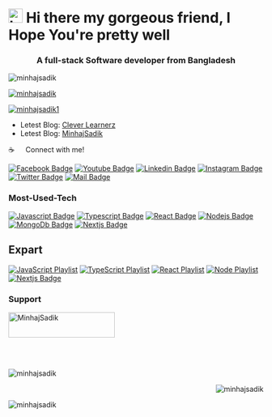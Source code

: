 # <img src="https://user-images.githubusercontent.com/1303154/88677602-1635ba80-d120-11ea-84d8-d263ba5fc3c0.gif" width="28px" alt="hi"> Hi there my gorgeous friend, I Hope You're pretty well

<h3 align="center">A full-stack Software developer from Bangladesh</h3>

<p align="left"> <img src="https://komarev.com/ghpvc/?username=minhajsadik&label=Profile%20views&color=0e75b6&style=flat" alt="minhajsadik" /> </p>

<p align="left"> <a href="https://github.com/ryo-ma/github-profile-trophy"><img src="https://github-profile-trophy.vercel.app/?username=minhajsadik" alt="minhajsadik" /></a> </p>

<p align="left"> <a href="https://twitter.com/minhajsadik1" target="blank"><img src="https://img.shields.io/twitter/follow/minhajsadik1?logo=twitter&style=for-the-badge" alt="minhajsadik1" /></a> </p>
<!-- 
<br/>

[![LinkedIn Connect](https://img.shields.io/badge/%20-Connect-black?color=14171A&labelColor=212121&logo=linkedin&logoColor=ffffff)](https://www.linkedin.com/in/MinhajSadik)[![Facebook Follow](https://img.shields.io/badge/%20-Follow-black?color=14171A&labelColor=1976d2&logo=facebook&logoColor=ffffff)](https://web.facebook.com/MinhajSadik13)
[![Medium Follow](https://img.shields.io/badge/%20-Follow-black?color=14171A&labelColor=1976d2&logo=medium&logoColor=ffffff)](https://medium.com/@minhajsadik)
[![Questions](https://img.shields.io/badge/%20-Questions-black?color=14171A&labelColor=fff&logo=stackoverflow&logoColor=0c0d0e26)](https://stackoverflow.com/users/15435443/minhajsadik)

<br> -->

- 🌱 I’m currently learning **JavaScript, TypeScript, Python, Rust, React, Next.js, Vue.js, Redux.js, Redux-Saga, React-Native**

- 👨‍💻 All of my projects are available at [MinhajSadik](https://github.com/MinhajSadik)

- 💬 Ask me about **JavaScript, TypeScript, Python, React.js, Redux.js,React-Native, Vue.js, Next.js**

- 📫 How to reach me **MinhajoSadik@gmail.com**

- 📄 Check My Portfolio [Portfolio](https://react-portfolio-resume.netlify.app/)

- ⚡ Fun fact **I Love Playing Cricket, Badminton, Tennis**

<!-- BLOG-POST-LIST:START -->

- Letest Blog: [Clever Learnerz](https://cleverlearnerz.blogspot.com)
- Letest Blog: [MinhajSadik](https://medium.com/@MinhajSadik)

<!-- BLOG-POST-LIST:END -->

:coffee: &emsp; Connect with me!

[![Facebook Badge](https://img.shields.io/badge/Facebook-1877F2?style=for-the-badge&logo=facebook&logoColor=white)](https://facebook.com/MinhajSadik13) [![Youtube Badge](https://img.shields.io/badge/YouTube-FF0000?style=for-the-badge&logo=youtube&logoColor=white)](https://youtube.com/CleverLearnerz) [![Linkedin Badge](https://img.shields.io/badge/LinkedIn-0077B5?style=for-the-badge&logo=linkedin&logoColor=white)](https://www.linkedin.com/in/MinhajSadik) [![Instagram Badge](https://img.shields.io/badge/Instagram-E4405F?style=for-the-badge&logo=instagram&logoColor=white)](https://instagram.com/minhaj_sadik) [![Twitter Badge](https://img.shields.io/badge/Twitter-1DA1F2?style=for-the-badge&logo=twitter&logoColor=white)](https://twitter.com/MinhajSadik1) [![Mail Badge](https://img.shields.io/badge/Gmail-D14836?style=for-the-badge&logo=gmail&logoColor=white)](MinhajSadik@icloud.com)

### Most-Used-Tech

[![Javascript Badge](https://img.shields.io/badge/-Javascript-F0DB4F?style=for-the-badge&labelColor=black&logo=javascript&logoColor=F0DB4F)](https://lwsbd.link/JavaScript) [![Typescript Badge](https://img.shields.io/badge/-Typescript-007acc?style=for-the-badge&labelColor=black&logo=typescript&logoColor=007acc)](https://lwsbd.link/TypeScript) [![React Badge](https://img.shields.io/badge/-React-61DBFB?style=for-the-badge&labelColor=black&logo=react&logoColor=61DBFB)](https://lwsbd.link/React) [![Nodejs Badge](https://img.shields.io/badge/-Nodejs-3C873A?style=for-the-badge&labelColor=black&logo=node.js&logoColor=3C873A)](https://lwsbd.link/Node.js) [![MongoDb Badge](https://img.shields.io/badge/-MongoDb-e535ab?style=for-the-badge&labelColor=black&logo=node.js&logoColor=e535ab)](https://lwsbd.link/MongoDB) [![Nextjs Badge](https://img.shields.io/badge/-NextJs-e535ab?style=for-the-badge&labelColor=black&logo=node.js&logoColor=e535ab)](https://lwsbd.link/Next.js)

## Expart

[![JavaScript Playlist](https://img.shields.io/badge/JavaScript-323330?style=for-the-badge&logo=javascript&logoColor=F7DF1E)](https://lwsbd.link/thinkjs) [![TypeScript Playlist](https://img.shields.io/badge/TypeScript-007ACC?style=for-the-badge&logo=typescript&logoColor=white)](https://lwsbd.link/ts) [![React Playlist](https://img.shields.io/badge/React-20232A?style=for-the-badge&logo=react&logoColor=61DAFB)](https://lwsbd.link/react) [![Node Playlist](https://img.shields.io/badge/Node.js-339933?style=for-the-badge&logo=nodedotjs&logoColor=white)](https://lwsbd.link/node) [![Nextjs Badge](https://img.shields.io/badge/-NextJs-e535ab?style=for-the-badge&labelColor=black&logo=node.js&logoColor=e535ab)](https://lwsbd.link/Next.js)

### Support

<p><a href="https://www.buymeacoffee.com/MinhajSadik"> <img align="center" src="https://cdn.buymeacoffee.com/buttons/v2/default-yellow.png" height="50" width="210" alt="MinhajSadik" /></a></p><br><br>

<p><img align="left" src="https://github-readme-stats.vercel.app/api/top-langs?username=minhajsadik&show_icons=true&locale=en&layout=compact" alt="minhajsadik" /></p>

<br/>

<p>&nbsp;<img align="right" src="https://github-readme-stats.vercel.app/api?username=minhajsadik&show_icons=true&locale=en" alt="minhajsadik" /></p>

<p><img align="left" src="https://github-readme-streak-stats.herokuapp.com/?user=minhajsadik&" alt="minhajsadik" /></p>
